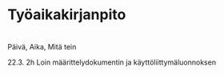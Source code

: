 # Työaikakirjanpito <h1>

Päivä, Aika, Mitä tein

22.3. 2h Loin määrittelydokumentin ja käyttöliittymäluonnoksen
